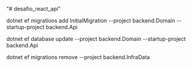 "# desafio_react_api" 

dotnet ef migrations add InitialMigration --project backend.Domain --startup-project backend.Api

dotnet ef database update --project backend.Domain --startup-project backend.Api

dotnet ef migrations remove --project backend.InfraData

